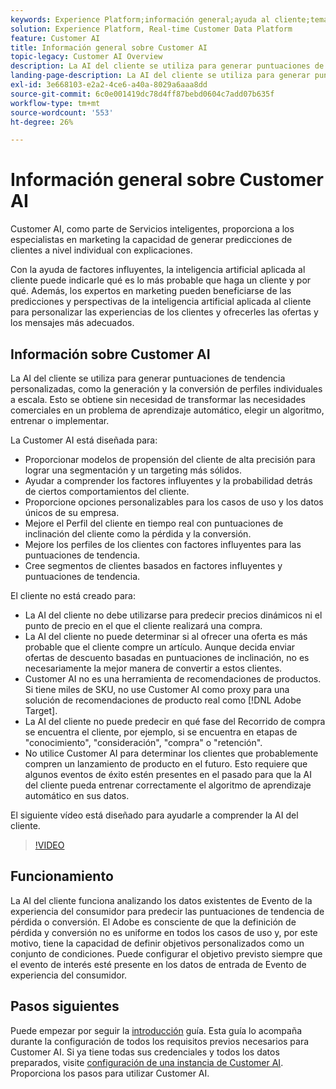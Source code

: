 ```yaml
---
keywords: Experience Platform;información general;ayuda al cliente;temas populares;información general sobre el cliente
solution: Experience Platform, Real-time Customer Data Platform
feature: Customer AI
title: Información general sobre Customer AI
topic-legacy: Customer AI Overview
description: La AI del cliente se utiliza para generar puntuaciones de tendencia personalizadas, como la generación y la conversión de perfiles individuales a escala. Esto se obtiene sin necesidad de transformar las necesidades comerciales en un problema de aprendizaje automático, elegir un algoritmo, entrenar o implementar.
landing-page-description: La AI del cliente se utiliza para generar puntuaciones de tendencia personalizadas, como la generación y la conversión de perfiles individuales a escala.
exl-id: 3e668103-e2a2-4ce6-a40a-8029a6aaa8dd
source-git-commit: 6c0e001419dc78d4ff87bebd0604c7add07b635f
workflow-type: tm+mt
source-wordcount: '553'
ht-degree: 26%

---
```



# Información general sobre Customer AI 

Customer AI, como parte de Servicios inteligentes, proporciona a los especialistas en marketing la capacidad de generar predicciones de clientes a nivel individual con explicaciones.

Con la ayuda de factores influyentes, la inteligencia artificial aplicada al cliente puede indicarle qué es lo más probable que haga un cliente y por qué. Además, los expertos en marketing pueden beneficiarse de las predicciones y perspectivas de la inteligencia artificial aplicada al cliente para personalizar las experiencias de los clientes y ofrecerles las ofertas y los mensajes más adecuados.

## Información sobre Customer AI

La AI del cliente se utiliza para generar puntuaciones de tendencia personalizadas, como la generación y la conversión de perfiles individuales a escala. Esto se obtiene sin necesidad de transformar las necesidades comerciales en un problema de aprendizaje automático, elegir un algoritmo, entrenar o implementar.

La Customer AI está diseñada para:

- Proporcionar modelos de propensión del cliente de alta precisión para lograr una segmentación y un targeting más sólidos.
- Ayudar a comprender los factores influyentes y la probabilidad detrás de ciertos comportamientos del cliente.
- Proporcione opciones personalizables para los casos de uso y los datos únicos de su empresa.
- Mejore el Perfil del cliente en tiempo real con puntuaciones de inclinación del cliente como la pérdida y la conversión.
- Mejore los perfiles de los clientes con factores influyentes para las puntuaciones de tendencia.
- Cree segmentos de clientes basados en factores influyentes y puntuaciones de tendencia.

El cliente no está creado para:

- La AI del cliente no debe utilizarse para predecir precios dinámicos ni el punto de precio en el que el cliente realizará una compra.
- La AI del cliente no puede determinar si al ofrecer una oferta es más probable que el cliente compre un artículo. Aunque decida enviar ofertas de descuento basadas en puntuaciones de inclinación, no es necesariamente la mejor manera de convertir a estos clientes.
- Customer AI no es una herramienta de recomendaciones de productos. Si tiene miles de SKU, no use Customer AI como proxy para una solución de recomendaciones de producto real como [!DNL Adobe Target].
- La AI del cliente no puede predecir en qué fase del Recorrido de compra se encuentra el cliente, por ejemplo, si se encuentra en etapas de &quot;conocimiento&quot;, &quot;consideración&quot;, &quot;compra&quot; o &quot;retención&quot;.
- No utilice Customer AI para determinar los clientes que probablemente compren un lanzamiento de producto en el futuro. Esto requiere que algunos eventos de éxito estén presentes en el pasado para que la AI del cliente pueda entrenar correctamente el algoritmo de aprendizaje automático en sus datos.

El siguiente vídeo está diseñado para ayudarle a comprender la AI del cliente.

>[!VIDEO](https://video.tv.adobe.com/v/32664?learn=on&quality=12)

## Funcionamiento

La AI del cliente funciona analizando los datos existentes de Evento de la experiencia del consumidor para predecir las puntuaciones de tendencia de pérdida o conversión. El Adobe es consciente de que la definición de pérdida y conversión no es uniforme en todos los casos de uso y, por este motivo, tiene la capacidad de definir objetivos personalizados como un conjunto de condiciones. Puede configurar el objetivo previsto siempre que el evento de interés esté presente en los datos de entrada de Evento de experiencia del consumidor.

## Pasos siguientes

Puede empezar por seguir la [introducción](./getting-started.md) guía. Esta guía lo acompaña durante la configuración de todos los requisitos previos necesarios para Customer AI. Si ya tiene todas sus credenciales y todos los datos preparados, visite  [configuración de una instancia de Customer AI](./user-guide/configure.md). Proporciona los pasos para utilizar Customer AI.
